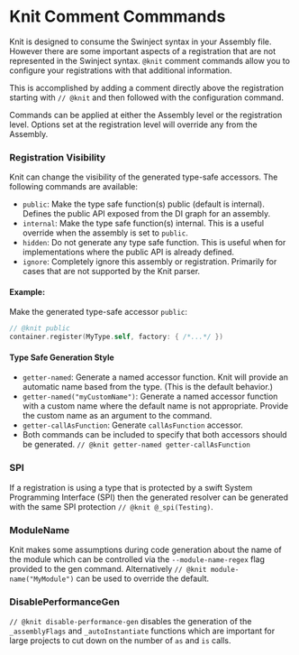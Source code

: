 # Knit Comment Commmands

Knit is designed to consume the Swinject syntax in your Assembly file. However there are some important aspects of
a registration that are not represented in the Swinject syntax. `@knit` comment commands allow you to configure
your registrations with that additional information.

This is accomplished by adding a comment directly above the registration starting with `// @knit` and then
followed with the configuration command.

Commands can be applied at either the Assembly level or the registration level. Options set at the registration level will override any from the Assembly.

### Registration Visibility

Knit can change the visibility of the generated type-safe accessors.
The following commands are available:

* `public`: Make the type safe function(s) public (default is internal). Defines the public API exposed from the DI graph for an assembly.
* `internal`: Make the type safe function(s) internal. This is a useful override when the assembly is set to `public`.
* `hidden`: Do not generate any type safe function. This is useful when for implementations where the public API is already defined.
* `ignore`: Completely ignore this assembly or registration. Primarily for cases that are not supported by the Knit parser.

#### Example:

Make the generated type-safe accessor `public`:
``` swift
// @knit public
container.register(MyType.self, factory: { /*...*/ })
```

#### Type Safe Generation Style

* `getter-named`: Generate a named accessor function. Knit will provide an automatic name based from the type. (This is the default behavior.)
* `getter-named("myCustomName")`: Generate a named accessor function with a custom name where the default name is not appropriate. Provide the custom name as an argument to the command.
* `getter-callAsFunction`: Generate `callAsFunction` accessor.
* Both commands can be included to specify that both accessors should be generated. `// @knit getter-named getter-callAsFunction`

### SPI

If a registration is using a type that is protected by a swift System Programming Interface (SPI) then the generated resolver can be generated with the same SPI protection `// @knit @_spi(Testing)`.

### ModuleName

Knit makes some assumptions during code generation about the name of the module which can be controlled via the `--module-name-regex` flag provided to the gen command. Alternatively `// @knit module-name("MyModule")` can be used to override the default.

### DisablePerformanceGen

`// @knit disable-performance-gen` disables the generation of the `_assemblyFlags` and `_autoInstantiate` functions which are important for large projects to cut down on the number of `as` and `is` calls.
